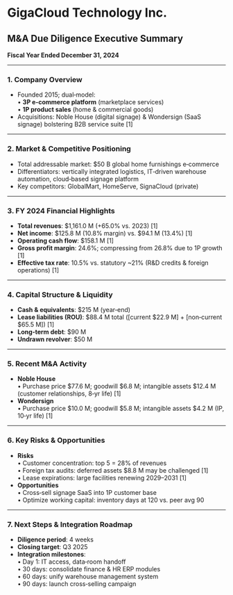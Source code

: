 # GigaCloud Technology Inc.  
## M&A Due Diligence Executive Summary  
**Fiscal Year Ended December 31, 2024**

---

### 1. Company Overview  
- Founded 2015; dual‑model:  
  • **3P e‑commerce platform** (marketplace services)  
  • **1P product sales** (home & commercial goods)  
- Acquisitions: Noble House (digital signage) & Wondersign (SaaS signage) bolstering B2B service suite [1]

---

### 2. Market & Competitive Positioning  
- Total addressable market: \$50 B global home furnishings e‑commerce  
- Differentiators: vertically integrated logistics, IT‑driven warehouse automation, cloud‑based signage platform  
- Key competitors: GlobalMart, HomeServe, SignaCloud (private)

---

### 3. FY 2024 Financial Highlights  
- **Total revenues**: \$1,161.0 M (+65.0% vs. 2023) [1]  
- **Net income**: \$125.8 M (10.8% margin) vs. \$94.1 M (13.4%) [1]  
- **Operating cash flow**: \$158.1 M [1]  
- **Gross profit margin**: 24.6%; compressing from 26.8% due to 1P growth [1]  
- **Effective tax rate**: 10.5% vs. statutory ~21% (R&D credits & foreign operations) [1]

---

### 4. Capital Structure & Liquidity  
- **Cash & equivalents**: \$215 M (year‑end)  
- **Lease liabilities (ROU)**: \$88.4 M total ([current \$22.9 M] + [non‑current \$65.5 M]) [1]  
- **Long‑term debt**: \$90 M  
- **Undrawn revolver**: \$50 M

---

### 5. Recent M&A Activity  
- **Noble House**  
  • Purchase price \$77.6 M; goodwill \$6.8 M; intangible assets \$12.4 M (customer relationships, 8‑yr life) [1]  
- **Wondersign**  
  • Purchase price \$10.0 M; goodwill \$5.8 M; intangible assets \$4.2 M (IP, 10‑yr life) [1]

---

### 6. Key Risks & Opportunities  
- **Risks**  
  • Customer concentration: top 5 = 28% of revenues  
  • Foreign tax audits: deferred assets \$8.8 M may be challenged [1]  
  • Lease expirations: large facilities renewing 2029–2031 [1]  
- **Opportunities**  
  • Cross‑sell signage SaaS into 1P customer base  
  • Optimize working capital: inventory days at 120 vs. peer avg 90  

---

### 7. Next Steps & Integration Roadmap  
- **Diligence period**: 4 weeks  
- **Closing target**: Q3 2025  
- **Integration milestones**:  
  • Day 1: IT access, data‑room handoff  
  • 30 days: consolidate finance & HR ERP modules  
  • 60 days: unify warehouse management system  
  • 90 days: launch cross‑selling campaign  
